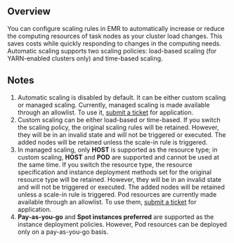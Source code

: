 ## Overview
You can configure scaling rules in EMR to automatically increase or reduce the computing resources of task nodes as your cluster load changes. This saves costs while quickly responding to changes in the computing needs. Automatic scaling supports two scaling policies: load-based scaling (for YARN-enabled clusters only) and time-based scaling.

## Notes
1. Automatic scaling is disabled by default. It can be either custom scaling or managed scaling. Currently, managed scaling is made available through an allowlist. To use it, [submit a ticket](https://console.cloud.tencent.com/workorder/category) for application.
2. Custom scaling can be either load-based or time-based. If you switch the scaling policy, the original scaling rules will be retained. However, they will be in an invalid state and will not be triggered or executed. The added nodes will be retained unless the scale-in rule is triggered.
3. In managed scaling, only **HOST** is supported as the resource type; in custom scaling, **HOST** and **POD** are supported and cannot be used at the same time. If you switch the resource type, the resource specification and instance deployment methods set for the original resource type will be retained. However, they will be in an invalid state and will not be triggered or executed. The added nodes will be retained unless a scale-in rule is triggered. Pod resources are currently made available through an allowlist. To use them, [submit a ticket](https://console.cloud.tencent.com/workorder/category) for application.
4. **Pay-as-you-go** and **Spot instances preferred** are supported as the instance deployment policies. However, Pod resources can be deployed only on a pay-as-you-go basis.

